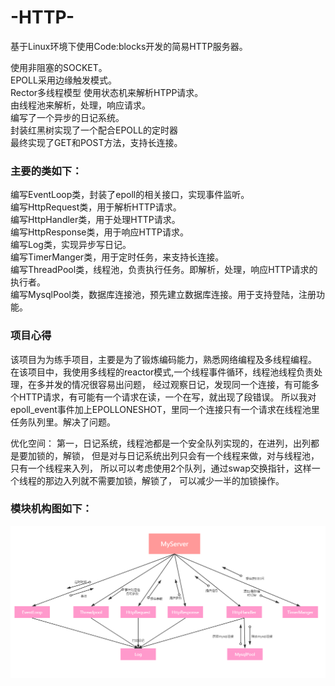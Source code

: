 # -HTTP-
基于Linux环境下使用Code:blocks开发的简易HTTP服务器。  
  
使用非阻塞的SOCKET。  
EPOLL采用边缘触发模式。  
Rector多线程模型
使用状态机来解析HTPP请求。  
由线程池来解析，处理，响应请求。  
编写了一个异步的日记系统。  
封装红黑树实现了一个配合EPOLL的定时器   
最终实现了GET和POST方法，支持长连接。   
  
  
### 主要的类如下：  

编写EventLoop类，封装了epoll的相关接口，实现事件监听。  
编写HttpRequest类，用于解析HTTP请求。  
编写HttpHandler类，用于处理HTTP请求。  
编写HttpResponse类，用于响应HTTP请求。  
编写Log类，实现异步写日记。  
编写TimerManger类，用于定时任务，来支持长连接。  
编写ThreadPool类，线程池，负责执行任务。即解析，处理，响应HTTP请求的执行者。  
编写MysqlPool类，数据库连接池，预先建立数据库连接。用于支持登陆，注册功能。  

### 项目心得
该项目为为练手项目，主要是为了锻炼编码能力，熟悉网络编程及多线程编程。
在该项目中，我使用多线程的reactor模式,一个线程事件循环，线程池线程负责处理，在多并发的情况很容易出问题，
经过观察日记，发现同一个连接，有可能多个HTTP请求，有可能有一个请求在读，一个在写，就出现了段错误。
所以我对epoll_event事件加上EPOLLONESHOT，里同一个连接只有一个请求在线程池里任务队列里。解决了问题。

优化空间：
第一，日记系统，线程池都是一个安全队列实现的，在进列，出列都是要加锁的，解锁，
但是对与日记系统出列只会有一个线程来做，对与线程池，只有一个线程来入列，
所以可以考虑使用2个队列，通过swap交换指针，这样一个线程的那边入列就不需要加锁，解锁了，
可以减少一半的加锁操作。

  
### 模块机构图如下：

![Image text](https://github.com/myandsql/-HTTP-/blob/main/%E6%A8%A1%E5%9D%97%E7%BB%93%E6%9E%84.PNG)




